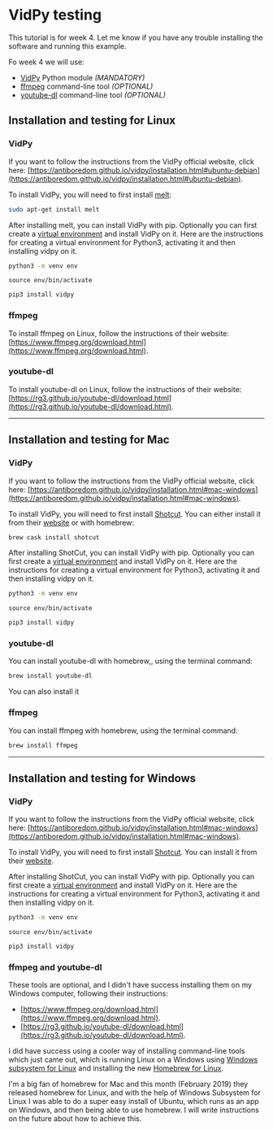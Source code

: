 # VidPy testing

This tutorial is for week 4. Let me know if you have any trouble installing the software and running this example.

Fo week 4 we will use:
* [VidPy](https://antiboredom.github.io/vidpy/) Python module *(MANDATORY)*
* [ffmpeg](https://www.ffmpeg.org/) command-line tool *(OPTIONAL)*
* [youtube-dl](https://rg3.github.io/youtube-dl/) command-line tool *(OPTIONAL)*

## Installation and testing for Linux

### VidPy

If you want to follow the instructions from the VidPy official website, click here: [https://antiboredom.github.io/vidpy/installation.html#ubuntu-debian](https://antiboredom.github.io/vidpy/installation.html#ubuntu-debian).

To install VidPy, you will need to first install [melt](https://www.mltframework.org/docs/melt/):

```bash
sudo apt-get install melt
```

After installing melt, you can install VidPy with pip. Optionally you can first create a [virtual environment](virtual-environment.md) and install VidPy on it. Here are the instructions for creating a virtual environment for Python3, activating it and then installing vidpy on it.

```bash
python3 -m venv env
```

```
source env/bin/activate
```

```bash
pip3 install vidpy
```

### ffmpeg

To install ffmpeg on Linux, follow the instructions of their website: [https://www.ffmpeg.org/download.html](https://www.ffmpeg.org/download.html).

### youtube-dl

To install youtube-dl on Linux, follow the instructions of their website: [https://rg3.github.io/youtube-dl/download.html](https://rg3.github.io/youtube-dl/download.html).

---

## Installation and testing for Mac

### VidPy

If you want to follow the instructions from the VidPy official website, click here: [https://antiboredom.github.io/vidpy/installation.html#mac-windows](https://antiboredom.github.io/vidpy/installation.html#mac-windows).

To install VidPy, you will need to first install [Shotcut](https://www.shotcut.org/). You can either install it from their [website](https://www.shotcut.org/download/) or with homebrew:

```bash
brew cask install shotcut
```

After installing ShotCut, you can install VidPy with pip. Optionally you can first create a [virtual environment](virtual-environment.md) and install VidPy on it. Here are the instructions for creating a virtual environment for Python3, activating it and then installing vidpy on it.

```bash
python3 -m venv env
```

```
source env/bin/activate
```

```bash
pip3 install vidpy
```

### youtube-dl

You can install youtube-dl with homebrew,, using the terminal command:

```bash
brew install youtube-dl
```

You can also install it

### ffmpeg

You can install ffmpeg with homebrew, using the terminal command:

```bash
brew install ffmpeg
```

---

## Installation and testing for Windows

### VidPy

If you want to follow the instructions from the VidPy official website, click here: [https://antiboredom.github.io/vidpy/installation.html#mac-windows](https://antiboredom.github.io/vidpy/installation.html#mac-windows).

To install VidPy, you will need to first install [Shotcut](https://www.shotcut.org/). You can install it from their [website](https://www.shotcut.org/download/).


After installing ShotCut, you can install VidPy with pip. Optionally you can first create a [virtual environment](virtual-environment.md) and install VidPy on it. Here are the instructions for creating a virtual environment for Python3, activating it and then installing vidpy on it.

```bash
python3 -m venv env
```

```
source env/bin/activate
```

```bash
pip3 install vidpy
```

### ffmpeg and youtube-dl

These tools are optional, and I didn't have success installing them on my Windows computer, following their instructions:

* [https://www.ffmpeg.org/download.html](https://www.ffmpeg.org/download.html).
* [https://rg3.github.io/youtube-dl/download.html](https://rg3.github.io/youtube-dl/download.html).

I did have success using a cooler way of installing command-line tools which just came out, which is running Linux on a Windows using [Windows subsystem for Linux](https://docs.microsoft.com/en-us/windows/wsl/install-win10) and installing the new [Homebrew for Linux](https://brew.sh/2019/02/02/homebrew-2.0.0/).

I'm a big fan of homebrew for Mac and this month (February 2019) they released homebrew for Linux, and with the help of Windows Subsystem for Linux I was able to do a super easy install of Ubuntu, which runs as an app on Windows, and then being able to use homebrew. I will write instructions on the future about how to achieve this.
